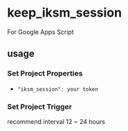 # keep_iksm_session
For Google Apps Script

## usage

### Set Project Properties
- `"iksm_session": your token`

### Set Project Trigger
recommend interval 12 ~ 24 hours 
